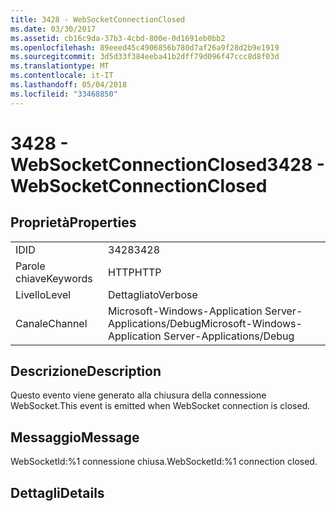 ```yaml
---
title: 3428 - WebSocketConnectionClosed
ms.date: 03/30/2017
ms.assetid: cb16c9da-37b3-4cbd-800e-0d1691eb0bb2
ms.openlocfilehash: 89eeed45c4906856b780d7af26a9f28d2b9e1919
ms.sourcegitcommit: 3d5d33f384eeba41b2dff79d096f47ccc8d8f03d
ms.translationtype: MT
ms.contentlocale: it-IT
ms.lasthandoff: 05/04/2018
ms.locfileid: "33468850"
---
```

# <a name="3428---websocketconnectionclosed"></a><span data-ttu-id="4cb00-102">3428 - WebSocketConnectionClosed</span><span class="sxs-lookup"><span data-stu-id="4cb00-102">3428 - WebSocketConnectionClosed</span></span>
## <a name="properties"></a><span data-ttu-id="4cb00-103">Proprietà</span><span class="sxs-lookup"><span data-stu-id="4cb00-103">Properties</span></span>  
  
|||  
|-|-|  
|<span data-ttu-id="4cb00-104">ID</span><span class="sxs-lookup"><span data-stu-id="4cb00-104">ID</span></span>|<span data-ttu-id="4cb00-105">3428</span><span class="sxs-lookup"><span data-stu-id="4cb00-105">3428</span></span>|  
|<span data-ttu-id="4cb00-106">Parole chiave</span><span class="sxs-lookup"><span data-stu-id="4cb00-106">Keywords</span></span>|<span data-ttu-id="4cb00-107">HTTP</span><span class="sxs-lookup"><span data-stu-id="4cb00-107">HTTP</span></span>|  
|<span data-ttu-id="4cb00-108">Livello</span><span class="sxs-lookup"><span data-stu-id="4cb00-108">Level</span></span>|<span data-ttu-id="4cb00-109">Dettagliato</span><span class="sxs-lookup"><span data-stu-id="4cb00-109">Verbose</span></span>|  
|<span data-ttu-id="4cb00-110">Canale</span><span class="sxs-lookup"><span data-stu-id="4cb00-110">Channel</span></span>|<span data-ttu-id="4cb00-111">Microsoft-Windows-Application Server-Applications/Debug</span><span class="sxs-lookup"><span data-stu-id="4cb00-111">Microsoft-Windows-Application Server-Applications/Debug</span></span>|  
  
## <a name="description"></a><span data-ttu-id="4cb00-112">Descrizione</span><span class="sxs-lookup"><span data-stu-id="4cb00-112">Description</span></span>  
 <span data-ttu-id="4cb00-113">Questo evento viene generato alla chiusura della connessione WebSocket.</span><span class="sxs-lookup"><span data-stu-id="4cb00-113">This event is emitted when WebSocket connection is closed.</span></span>  
  
## <a name="message"></a><span data-ttu-id="4cb00-114">Messaggio</span><span class="sxs-lookup"><span data-stu-id="4cb00-114">Message</span></span>  
 <span data-ttu-id="4cb00-115">WebSocketId:%1 connessione chiusa.</span><span class="sxs-lookup"><span data-stu-id="4cb00-115">WebSocketId:%1 connection closed.</span></span>  
  
## <a name="details"></a><span data-ttu-id="4cb00-116">Dettagli</span><span class="sxs-lookup"><span data-stu-id="4cb00-116">Details</span></span>
